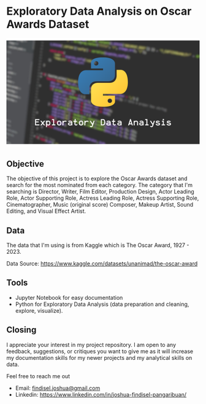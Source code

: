 # Exploratory Data Analysis on Oscar Awards Dataset

<img src='Images/EDA_cover.png' width ="800">

## Objective
The objective of this project is to explore the Oscar Awards dataset and search for the most nominated from each category. The category that I'm searching is Director, Writer, Film Editor, Production Design, Actor Leading Role, Actor Supporting Role, Actress Leading Role, Actress Supporting Role, Cinematographer, Music (original score) Composer, Makeup Artist, Sound Editing, and Visual Effect Artist.

## Data
The data that I'm using is from Kaggle which is The Oscar Award, 1927 - 2023.

Data Source: https://www.kaggle.com/datasets/unanimad/the-oscar-award

## Tools
- Jupyter Notebook for easy documentation 
- Python for Exploratory Data Analysis (data preparation and cleaning, explore, visualize).

## Closing
I appreciate your interest in my project repository. I am open to any feedback, suggestions, or critiques you want to give me as it will increase my documentation skills for my newer projects and my analytical skills on data.

Feel free to reach me out 

  - Email: findisel.joshua@gmail.com
  - Linkedin: https://www.linkedin.com/in/joshua-findisel-pangaribuan/
